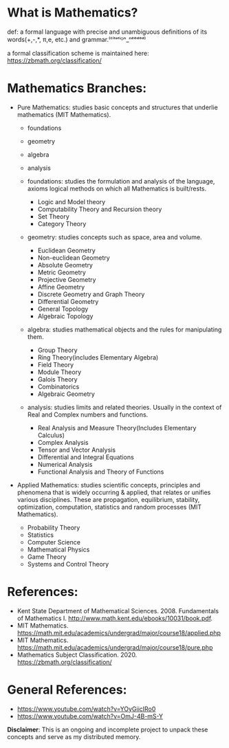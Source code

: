 # What is Mathematics?

def: a formal language with precise and unambiguous definitions of its words(+,-,\*, π,e, etc.) and grammar.⁽ᶜⁱᵗᵃᵗⁱᴼⁿ_ⁿᵉᵉᵈᵉᵈ⁾

a formal classification scheme is maintained here: https://zbmath.org/classification/

# Mathematics Branches:

* Pure Mathematics: studies basic concepts and structures that underlie mathematics (MIT Mathematics).
    * foundations
    * geometry
    * algebra
    * analysis

    * foundations: studies the formulation and analysis 
                    of the language, 
                    axioms 
                    logical methods
                on which all Mathematics is built/rests.
        * Logic and Model theory
        * Computability Theory and Recursion theory
        * Set Theory
        * Category Theory
        
    * geometry: studies concepts such as space, area and volume.
        * Euclidean Geometry
        * Non-euclidean Geometry
        * Absolute Geometry
        * Metric Geometry
        * Projective Geometry
        * Affine Geometry
        * Discrete Geometry and Graph Theory
        * Differential Geometry
        * General Topology
        * Algebraic Topology

    * algebra: studies mathematical objects and the rules for manipulating them.
        * Group Theory
        * Ring Theory(includes Elementary Algebra)
        * Field Theory
        * Module Theory
        * Galois Theory
        * Combinatorics
        * Algebraic Geometry

    * analysis: studies limits and related theories. Usually in the context of Real and Complex numbers and functions.
        * Real Analysis and Measure Theory(Includes Elementary Calculus)
        * Complex Analysis
        * Tensor and Vector Analysis
        * Differential and Integral Equations
        * Numerical Analysis
        * Functional Analysis and Theory of Functions

* Applied Mathematics: studies scientific concepts, principles and phenomena that is widely occurring & applied, that relates or unifies various disciplines. These are propagation, equilibrium, stability, optimization, computation, statistics and random processes (MIT Mathematics).
    * Probability Theory
    * Statistics
    * Computer Science
    * Mathematical Physics
    * Game Theory
    * Systems and Control Theory

# References:
* Kent State Department of Mathematical Sciences. 2008. Fundamentals of Mathematics I. http://www.math.kent.edu/ebooks/10031/book.pdf.
* MIT Mathematics. https://math.mit.edu/academics/undergrad/major/course18/applied.php
* MIT Mathematics. https://math.mit.edu/academics/undergrad/major/course18/pure.php
* Mathematics Subject Classification. 2020. https://zbmath.org/classification/

# General References:
* https://www.youtube.com/watch?v=YOyGiicIRo0
* https://www.youtube.com/watch?v=OmJ-4B-mS-Y    

**Disclaimer**: This is an ongoing and incomplete project to unpack these concepts and serve as my distributed memory.

